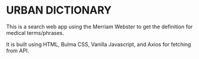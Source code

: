 # URBAN DICTIONARY

This is a search web app using the Merriam Webster to get the definition for medical terms/phrases.

It is built using HTML, Bulma CSS, Vanilla Javascript, and Axios for fetching from API.
